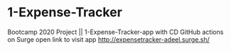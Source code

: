 # 1-Expense-Tracker
Bootcamp 2020 Project || 1-Expense-Tracker-app with CD GitHub actions on Surge
open link to visit app
http://expensetracker-adeel.surge.sh/
